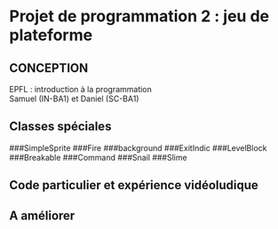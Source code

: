 Projet de programmation 2 : jeu de plateforme
=============================================
CONCEPTION
----------
EPFL : introduction à la programmation  
Samuel (IN-BA1) et Daniel (SC-BA1)

Classes spéciales
-----------------
###SimpleSprite
###Fire
###background
###ExitIndic
###LevelBlock
###Breakable
###Command
###Snail
###Slime

Code particulier et expérience vidéoludique
-------------------------------------------

A améliorer
-----------
